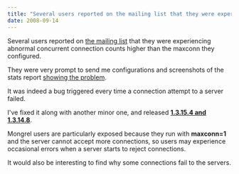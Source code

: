 ```yaml
---
title: "Several users reported on the mailing list that they were experiencing abnormal concurrent connection counts higher than the maxconn they configured."
date: 2008-09-14
---
```

Several users reported on [the mailing list](http://www.formilux.org/archives/haproxy/0809/date.html) that they were experiencing abnormal concurrent connection counts higher than the maxconn they configured.

They were very prompt to send me configurations and screenshots of the stats report [showing the problem](http://skitch.com/signalmark/i5j1/haproxy-maxconn-bug).

It was indeed a bug triggered every time a connection attempt to a server failed.

I've fixed it along with another minor one, and released **[1.3.15.4 and 1.3.14.8](download/1.3/src/)**.

Mongrel users are particularly exposed because they run with **maxconn=1** and the server cannot accept more connections, so users may experience occasional errors when a server starts to reject connections.

It would also be interesting to find why some connections fail to the servers.

